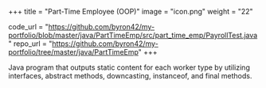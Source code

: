 +++
title = "Part-Time Employee (OOP)"
image = "icon.png"
weight = "22"

code_url = "https://github.com/byron42/my-portfolio/blob/master/java/PartTimeEmp/src/part_time_emp/PayrollTest.java"
repo_url = "https://github.com/byron42/my-portfolio/tree/master/java/PartTimeEmp"
+++

Java program that outputs static content for each worker type by utilizing interfaces, abstract methods, downcasting, instanceof, and final methods.